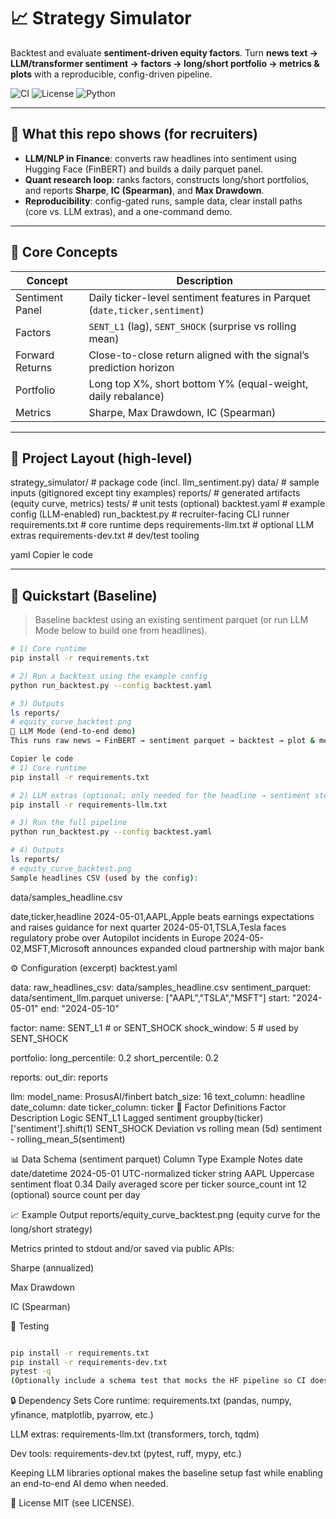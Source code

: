 # 📈 Strategy Simulator

Backtest and evaluate **sentiment-driven equity factors**.
Turn **news text → LLM/transformer sentiment → factors → long/short portfolio → metrics & plots** with a reproducible, config-driven pipeline.

![CI](https://img.shields.io/badge/tests-passing-brightgreen)
![License](https://img.shields.io/badge/license-MIT-blue)
![Python](https://img.shields.io/badge/python-3.10%2B-blue)

---

## 🚀 What this repo shows (for recruiters)

- **LLM/NLP in Finance**: converts raw headlines into sentiment using Hugging Face (FinBERT) and builds a daily parquet panel.
- **Quant research loop**: ranks factors, constructs long/short portfolios, and reports **Sharpe**, **IC (Spearman)**, and **Max Drawdown**.
- **Reproducibility**: config-gated runs, sample data, clear install paths (core vs. LLM extras), and a one-command demo.

---

## 🧠 Core Concepts

| Concept          | Description                                                                 |
|------------------|-----------------------------------------------------------------------------|
| Sentiment Panel  | Daily ticker-level sentiment features in Parquet (`date,ticker,sentiment`)  |
| Factors          | `SENT_L1` (lag), `SENT_SHOCK` (surprise vs rolling mean)                    |
| Forward Returns  | Close-to-close return aligned with the signal’s prediction horizon          |
| Portfolio        | Long top X%, short bottom Y% (equal-weight, daily rebalance)                |
| Metrics          | Sharpe, Max Drawdown, IC (Spearman)                                         |

---

## 📂 Project Layout (high-level)

strategy_simulator/ # package code (incl. llm_sentiment.py)
data/ # sample inputs (gitignored except tiny examples)
reports/ # generated artifacts (equity curve, metrics)
tests/ # unit tests (optional)
backtest.yaml # example config (LLM-enabled)
run_backtest.py # recruiter-facing CLI runner
requirements.txt # core runtime deps
requirements-llm.txt # optional LLM extras
requirements-dev.txt # dev/test tooling

yaml
Copier le code

---

## 🏁 Quickstart (Baseline)

> Baseline backtest using an existing sentiment parquet (or run LLM Mode below to build one from headlines).

```bash
# 1) Core runtime
pip install -r requirements.txt

# 2) Run a backtest using the example config
python run_backtest.py --config backtest.yaml

# 3) Outputs
ls reports/
# equity_curve_backtest.png
🤖 LLM Mode (end-to-end demo)
This runs raw news → FinBERT → sentiment parquet → backtest → plot & metrics.
```

```bash
Copier le code
# 1) Core runtime
pip install -r requirements.txt

# 2) LLM extras (optional; only needed for the headline → sentiment step)
pip install -r requirements-llm.txt

# 3) Run the full pipeline
python run_backtest.py --config backtest.yaml

# 4) Outputs
ls reports/
# equity_curve_backtest.png
Sample headlines CSV (used by the config):
```

data/samples_headline.csv

date,ticker,headline
2024-05-01,AAPL,Apple beats earnings expectations and raises guidance for next quarter
2024-05-01,TSLA,Tesla faces regulatory probe over Autopilot incidents in Europe
2024-05-02,MSFT,Microsoft announces expanded cloud partnership with major bank

⚙️ Configuration (excerpt)
backtest.yaml


data:
  raw_headlines_csv: data/samples_headline.csv
  sentiment_parquet: data/sentiment_llm.parquet
  universe: ["AAPL","TSLA","MSFT"]
  start: "2024-05-01"
  end: "2024-05-10"

factor:
  name: SENT_L1         # or SENT_SHOCK
  shock_window: 5       # used by SENT_SHOCK

portfolio:
  long_percentile: 0.2
  short_percentile: 0.2

reports:
  out_dir: reports

llm:
  model_name: ProsusAI/finbert
  batch_size: 16
  text_column: headline
  date_column: date
  ticker_column: ticker
🧬 Factor Definitions
Factor	Description	Logic
SENT_L1	Lagged sentiment	groupby(ticker)['sentiment'].shift(1)
SENT_SHOCK	Deviation vs rolling mean (5d)	sentiment - rolling_mean_5(sentiment)

📊 Data Schema (sentiment parquet)
Column	Type	Example	Notes
date	date/datetime	2024-05-01	UTC-normalized
ticker	string	AAPL	Uppercase
sentiment	float	0.34	Daily averaged score per ticker
source_count	int	12	(optional) source count per day

📈 Example Output
reports/equity_curve_backtest.png (equity curve for the long/short strategy)

Metrics printed to stdout and/or saved via public APIs:

Sharpe (annualized)

Max Drawdown

IC (Spearman)

🧪 Testing
```bash

pip install -r requirements.txt
pip install -r requirements-dev.txt
pytest -q
(Optionally include a schema test that mocks the HF pipeline so CI doesn’t call external models.)
```

🔒 Dependency Sets
Core runtime: requirements.txt (pandas, numpy, yfinance, matplotlib, pyarrow, etc.)

LLM extras: requirements-llm.txt (transformers, torch, tqdm)

Dev tools: requirements-dev.txt (pytest, ruff, mypy, etc.)

Keeping LLM libraries optional makes the baseline setup fast while enabling an end-to-end AI demo when needed.

📜 License
MIT (see LICENSE).
